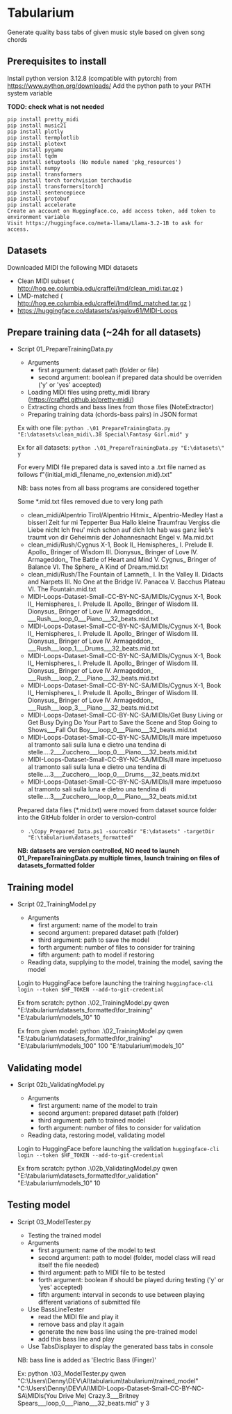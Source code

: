 # Tabularium

Generate quality bass tabs of given music style based on given song chords

## Prerequisites to install
Install python version 3.12.8 (compatible with pytorch) from https://www.python.org/downloads/
Add the python path to your PATH system variable

**TODO: check what is not needed**
```
pip install pretty_midi
pip install music21
pip install plotly
pip install termplotlib
pip install plotext
pip install pygame
pip install tqdm
pip install setuptools (No module named 'pkg_resources')
pip install numpy
pip install transformers
pip install torch torchvision torchaudio
pip install transformers[torch]
pip install sentencepiece
pip install protobuf
pip install accelerate
Create an account on HuggingFace.co, add access token, add token to environment variable
Visit https://huggingface.co/meta-llama/Llama-3.2-1B to ask for access.
```

## Datasets
Downloaded MIDI the following MIDI datasets
* Clean MIDI subset ( http://hog.ee.columbia.edu/craffel/lmd/clean_midi.tar.gz )
* LMD-matched ( http://hog.ee.columbia.edu/craffel/lmd/lmd_matched.tar.gz )
* https://huggingface.co/datasets/asigalov61/MIDI-Loops

## Prepare training data (~24h for all datasets)
* Script 01_PrepareTrainingData.py
  * Arguments
    * first argument: dataset path (folder or file)
    * second argument: boolean if prepared data should be overriden ('y' or 'yes' accepted)
  * Loading MIDI files using pretty_midi library (https://craffel.github.io/pretty-midi/)
  * Extracting chords and bass lines from those files (NoteExtractor)
  * Preparing training data (chords-bass pairs) in JSON format

  Ex with one file: ```python .\01_PrepareTrainingData.py "E:\datasets\clean_midi\.38 Special\Fantasy Girl.mid" y```

  Ex for all datasets: ```python .\01_PrepareTrainingData.py "E:\datasets\" y```

  For every MIDI file prepared data is saved into a .txt file named as follows f"{initial_midi_filename_no_extension.mid}.txt"

  NB: bass notes from all bass programs are considered together

  Some *.mid.txt files removed due to very long path
    - clean_midi/Alpentrio Tirol/Alpentrio Hitmix_ Alpentrio-Medley   Hast a bisserl Zeit fur mi   Tepperter Bua   Hallo kleine Traumfrau   Vergiss die Liebe nicht   Ich freu' mich schon auf dich   Ich hab was ganz lieb's traumt von dir   Geheimnis der Johannesnacht   Engel v. Ma.mid.txt
    - clean_midi/Rush/Cygnus X-1, Book II_ Hemispheres_ I. Prelude   II. Apollo_ Bringer of Wisdom   III. Dionysus_ Bringer of Love   IV. Armageddon_ The Battle of Heart and Mind   V. Cygnus_ Bringer of Balance   VI. The Sphere_ A Kind of Dream.mid.txt
    - clean_midi/Rush/The Fountain of Lamneth_ I. In the Valley   II. Didacts and Narpets   III. No One at the Bridge   IV. Panacea   V. Bacchus Plateau   VI. The Fountain.mid.txt
    - MIDI-Loops-Dataset-Small-CC-BY-NC-SA/MIDIs/Cygnus X-1, Book II_ Hemispheres_ I. Prelude   II. Apollo_ Bringer of Wisdom   III. Dionysus_ Bringer of Love   IV. Armageddon_ ___Rush___loop_0___Piano___32_beats.mid.txt
    - MIDI-Loops-Dataset-Small-CC-BY-NC-SA/MIDIs/Cygnus X-1, Book II_ Hemispheres_ I. Prelude   II. Apollo_ Bringer of Wisdom   III. Dionysus_ Bringer of Love   IV. Armageddon_ ___Rush___loop_1___Drums___32_beats.mid.txt
    - MIDI-Loops-Dataset-Small-CC-BY-NC-SA/MIDIs/Cygnus X-1, Book II_ Hemispheres_ I. Prelude   II. Apollo_ Bringer of Wisdom   III. Dionysus_ Bringer of Love   IV. Armageddon_ ___Rush___loop_2___Piano___32_beats.mid.txt
    - MIDI-Loops-Dataset-Small-CC-BY-NC-SA/MIDIs/Cygnus X-1, Book II_ Hemispheres_ I. Prelude   II. Apollo_ Bringer of Wisdom   III. Dionysus_ Bringer of Love   IV. Armageddon_ ___Rush___loop_3___Piano___32_beats.mid.txt
    - MIDI-Loops-Dataset-Small-CC-BY-NC-SA/MIDIs/Get Busy Living or Get Busy Dying Do Your Part to Save the Scene and Stop Going to Shows___Fall Out Boy___loop_0___Piano___32_beats.mid.txt
    - MIDI-Loops-Dataset-Small-CC-BY-NC-SA/MIDIs/Il mare impetuoso al tramonto sali sulla luna e dietro una tendina di stelle....2___Zucchero___loop_0___Piano___32_beats.mid.txt
    - MIDI-Loops-Dataset-Small-CC-BY-NC-SA/MIDIs/Il mare impetuoso al tramonto sali sulla luna e dietro una tendina di stelle....3___Zucchero___loop_0___Drums___32_beats.mid.txt
    - MIDI-Loops-Dataset-Small-CC-BY-NC-SA/MIDIs/Il mare impetuoso al tramonto sali sulla luna e dietro una tendina di stelle....3___Zucchero___loop_0___Piano___32_beats.mid.txt

  Prepared data files (*.mid.txt) were moved from dataset source folder into the GitHub folder in order to version-control
  * ```.\Copy_Prepared_Data.ps1 -sourceDir "E:\datasets" -targetDir "E:\tabularium\datasets_formatted"```

  **NB: datasets are version controlled, NO need to launch 01_PrepareTrainingData.py multiple times, launch training on files of datasets_formatted folder**

## Training model
* Script 02_TrainingModel.py
  * Arguments
    * first argument: name of the model to train
    * second argument: prepared dataset path (folder)
    * third argument: path to save the model
    * forth argument: number of files to consider for training
    * fifth argument: path to model if restoring
  * Reading data, supplying to the model, training the model, saving the model

  Login to HuggingFace before launching the training ```huggingface-cli login --token $HF_TOKEN --add-to-git-credential```

  Ex from scratch: python .\02_TrainingModel.py qwen "E:\tabularium\datasets_formatted\for_training" "E:\tabularium\models_10" 10
  
  Ex from given model: python .\02_TrainingModel.py qwen "E:\tabularium\datasets_formatted\for_training" "E:\tabularium\models_100" 100 "E:\tabularium\models_10"

## Validating model
* Script 02b_ValidatingModel.py
  * Arguments
    * first argument: name of the model to train
    * second argument: prepared dataset path (folder)
    * third argument: path to trained model
    * forth argument: number of files to consider for validation
  * Reading data, restoring model, validating model

  Login to HuggingFace before launching the validation ```huggingface-cli login --token $HF_TOKEN --add-to-git-credential```

  Ex from scratch: python .\02b_ValidatingModel.py qwen "E:\tabularium\datasets_formatted\for_validation" "E:\tabularium\models_10" 10
  
## Testing model
* Script 03_ModelTester.py
  * Testing the trained model
  * Arguments
    * first argument: name of the model to test
    * second argument: path to model (folder, model class will read itself the file needed)
    * third argument: path to MIDI file to be tested
    * forth argument: boolean if should be played during testing ('y' or 'yes' accepted)
    * fifth argument: interval in seconds to use between playing different variations of submitted file
  * Use BassLineTester
    * read the MIDI file and play it
    * remove bass and play it again
    * generate the new bass line using the pre-trained model
    * add this bass line and play
  * Use TabsDisplayer to display the generated bass tabs in console
  
  NB: bass line is added as 'Electric Bass (Finger)'

  Ex: python .\03_ModelTester.py qwen "C:\Users\Denny\DEV\AI\tabularium\tabularium\trained_model" "C:\Users\Denny\DEV\AI\MIDI-Loops-Dataset-Small-CC-BY-NC-SA\MIDIs\(You Drive Me) Crazy.3___Britney Spears___loop_0___Piano___32_beats.mid" y 3

